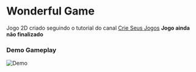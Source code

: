 # Wonderful Game

Jogo 2D criado seguindo o tutorial do canal [Crie Seus Jogos](https://youtube.com/playlist?list=PLW-9djkTMdfVNJD9aEnoOzkrU8dUoD7j4)
**Jogo ainda não finalizado**

### Demo Gameplay
![Demo](https://i.imgur.com/145kgED.gif)


